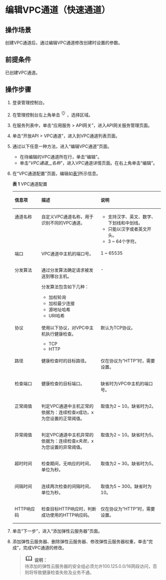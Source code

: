 # 编辑VPC通道（快速通道）<a name="apig-zh-ug-180425082"></a>

## 操作场景<a name="section1049118613499"></a>

创建VPC通道后，通过编辑VPC通道修改创建时设置的参数。

## 前提条件<a name="section2234711104910"></a>

已创建VPC通道。

## 操作步骤<a name="section1854781612494"></a>

1.  登录管理控制台。
2.  在管理控制台左上角单击![](figures/icon-region.png)，选择区域。
3.  在服务列表中，单击“应用服务 \> API网关”，进入API网关服务管理页面。
4.  单击“开放API \> VPC通道”，进入到VPC通道列表页面。
5.  通过以下任意一种方法，进入“编辑VPC通道”页面。
    -   在待编辑的VPC通道所在行，单击“编辑”。
    -   单击“_VPC通道__名称_”，进入VPC通道详情页面。在右上角单击“编辑”。

6.  在“VPC通道配置”页面，编辑如[表1](#table19544124604213)所示信息。

    **表 1**  VPC通道配置

    <a name="table19544124604213"></a>
    <table><thead align="left"><tr id="apig-zh-ug-180425081_row11118189178"><th class="cellrowborder" valign="top" width="18%" id="mcps1.2.4.1.1"><p id="apig-zh-ug-180425081_p11112181178"><a name="apig-zh-ug-180425081_p11112181178"></a><a name="apig-zh-ug-180425081_p11112181178"></a>信息项</p>
    </th>
    <th class="cellrowborder" valign="top" width="40%" id="mcps1.2.4.1.2"><p id="apig-zh-ug-180425081_p4111018131716"><a name="apig-zh-ug-180425081_p4111018131716"></a><a name="apig-zh-ug-180425081_p4111018131716"></a>描述</p>
    </th>
    <th class="cellrowborder" valign="top" width="42%" id="mcps1.2.4.1.3"><p id="apig-zh-ug-180425081_p7111111841712"><a name="apig-zh-ug-180425081_p7111111841712"></a><a name="apig-zh-ug-180425081_p7111111841712"></a>说明</p>
    </th>
    </tr>
    </thead>
    <tbody><tr id="apig-zh-ug-180425081_row6111191851715"><td class="cellrowborder" valign="top" width="18%" headers="mcps1.2.4.1.1 "><p id="apig-zh-ug-180425081_p16111181817177"><a name="apig-zh-ug-180425081_p16111181817177"></a><a name="apig-zh-ug-180425081_p16111181817177"></a>通道名称</p>
    </td>
    <td class="cellrowborder" valign="top" width="40%" headers="mcps1.2.4.1.2 "><p id="apig-zh-ug-180425081_p3111101851711"><a name="apig-zh-ug-180425081_p3111101851711"></a><a name="apig-zh-ug-180425081_p3111101851711"></a>自定义VPC通道名称，用于识别不同的VPC通道。</p>
    </td>
    <td class="cellrowborder" valign="top" width="42%" headers="mcps1.2.4.1.3 "><a name="apig-zh-ug-180425081_ul9322050165213"></a><a name="apig-zh-ug-180425081_ul9322050165213"></a><ul id="apig-zh-ug-180425081_ul9322050165213"><li>支持汉字、英文、数字、下划线和中划线。</li><li>只能以汉字或者英文开头。</li><li>3 ~ 64个字符。</li></ul>
    </td>
    </tr>
    <tr id="apig-zh-ug-180425081_row18111101816173"><td class="cellrowborder" valign="top" width="18%" headers="mcps1.2.4.1.1 "><p id="apig-zh-ug-180425081_p611161871720"><a name="apig-zh-ug-180425081_p611161871720"></a><a name="apig-zh-ug-180425081_p611161871720"></a>端口</p>
    </td>
    <td class="cellrowborder" valign="top" width="40%" headers="mcps1.2.4.1.2 "><p id="apig-zh-ug-180425081_p11119181176"><a name="apig-zh-ug-180425081_p11119181176"></a><a name="apig-zh-ug-180425081_p11119181176"></a>VPC通道中主机的端口号。</p>
    </td>
    <td class="cellrowborder" valign="top" width="42%" headers="mcps1.2.4.1.3 "><p id="apig-zh-ug-180425081_p85434411179"><a name="apig-zh-ug-180425081_p85434411179"></a><a name="apig-zh-ug-180425081_p85434411179"></a>1 ~ 65535</p>
    </td>
    </tr>
    <tr id="apig-zh-ug-180425081_row311112189175"><td class="cellrowborder" valign="top" width="18%" headers="mcps1.2.4.1.1 "><p id="apig-zh-ug-180425081_p711181861718"><a name="apig-zh-ug-180425081_p711181861718"></a><a name="apig-zh-ug-180425081_p711181861718"></a>分发算法</p>
    </td>
    <td class="cellrowborder" valign="top" width="40%" headers="mcps1.2.4.1.2 "><p id="apig-zh-ug-180425081_p61112186175"><a name="apig-zh-ug-180425081_p61112186175"></a><a name="apig-zh-ug-180425081_p61112186175"></a>通过分发算法确定请求被发送到哪台主机。</p>
    <p id="apig-zh-ug-180425081_p243201117507"><a name="apig-zh-ug-180425081_p243201117507"></a><a name="apig-zh-ug-180425081_p243201117507"></a>分发算法包含如下几种：</p>
    <a name="apig-zh-ug-180425081_ul24918264502"></a><a name="apig-zh-ug-180425081_ul24918264502"></a><ul id="apig-zh-ug-180425081_ul24918264502"><li>加权轮询</li><li>加权最少连接</li><li>源地址哈希</li><li>URI哈希</li></ul>
    </td>
    <td class="cellrowborder" valign="top" width="42%" headers="mcps1.2.4.1.3 "><p id="apig-zh-ug-180425081_p311118181174"><a name="apig-zh-ug-180425081_p311118181174"></a><a name="apig-zh-ug-180425081_p311118181174"></a>-</p>
    </td>
    </tr>
    <tr id="apig-zh-ug-180425081_row131116181170"><td class="cellrowborder" valign="top" width="18%" headers="mcps1.2.4.1.1 "><p id="apig-zh-ug-180425081_p9111018101714"><a name="apig-zh-ug-180425081_p9111018101714"></a><a name="apig-zh-ug-180425081_p9111018101714"></a>协议</p>
    </td>
    <td class="cellrowborder" valign="top" width="40%" headers="mcps1.2.4.1.2 "><p id="apig-zh-ug-180425081_p2011131851712"><a name="apig-zh-ug-180425081_p2011131851712"></a><a name="apig-zh-ug-180425081_p2011131851712"></a>使用以下协议，对VPC中主机执行健康检查。</p>
    <a name="apig-zh-ug-180425081_ul19904951155719"></a><a name="apig-zh-ug-180425081_ul19904951155719"></a><ul id="apig-zh-ug-180425081_ul19904951155719"><li>TCP</li><li>HTTP</li></ul>
    </td>
    <td class="cellrowborder" valign="top" width="42%" headers="mcps1.2.4.1.3 "><p id="apig-zh-ug-180425081_p15111121815177"><a name="apig-zh-ug-180425081_p15111121815177"></a><a name="apig-zh-ug-180425081_p15111121815177"></a>默认为TCP协议。</p>
    </td>
    </tr>
    <tr id="apig-zh-ug-180425081_row18456130124815"><td class="cellrowborder" valign="top" width="18%" headers="mcps1.2.4.1.1 "><p id="apig-zh-ug-180425081_p184571630114817"><a name="apig-zh-ug-180425081_p184571630114817"></a><a name="apig-zh-ug-180425081_p184571630114817"></a>路径</p>
    </td>
    <td class="cellrowborder" valign="top" width="40%" headers="mcps1.2.4.1.2 "><p id="apig-zh-ug-180425081_p613810287424"><a name="apig-zh-ug-180425081_p613810287424"></a><a name="apig-zh-ug-180425081_p613810287424"></a>健康检查时的目标路径。</p>
    </td>
    <td class="cellrowborder" valign="top" width="42%" headers="mcps1.2.4.1.3 "><p id="apig-zh-ug-180425081_p11381528154218"><a name="apig-zh-ug-180425081_p11381528154218"></a><a name="apig-zh-ug-180425081_p11381528154218"></a>仅在协议为“HTTP”时，需要设置。</p>
    </td>
    </tr>
    <tr id="apig-zh-ug-180425081_row311151817174"><td class="cellrowborder" valign="top" width="18%" headers="mcps1.2.4.1.1 "><p id="apig-zh-ug-180425081_p12111518111715"><a name="apig-zh-ug-180425081_p12111518111715"></a><a name="apig-zh-ug-180425081_p12111518111715"></a>检查端口</p>
    </td>
    <td class="cellrowborder" valign="top" width="40%" headers="mcps1.2.4.1.2 "><p id="apig-zh-ug-180425081_p141118181171"><a name="apig-zh-ug-180425081_p141118181171"></a><a name="apig-zh-ug-180425081_p141118181171"></a>健康检查的目标端口。</p>
    </td>
    <td class="cellrowborder" valign="top" width="42%" headers="mcps1.2.4.1.3 "><p id="apig-zh-ug-180425081_p31121118191714"><a name="apig-zh-ug-180425081_p31121118191714"></a><a name="apig-zh-ug-180425081_p31121118191714"></a>缺省时为VPC中主机的端口号。</p>
    </td>
    </tr>
    <tr id="apig-zh-ug-180425081_row1611281881717"><td class="cellrowborder" valign="top" width="18%" headers="mcps1.2.4.1.1 "><p id="apig-zh-ug-180425081_p511241811178"><a name="apig-zh-ug-180425081_p511241811178"></a><a name="apig-zh-ug-180425081_p511241811178"></a>正常阈值</p>
    </td>
    <td class="cellrowborder" valign="top" width="40%" headers="mcps1.2.4.1.2 "><p id="apig-zh-ug-180425081_p311281816174"><a name="apig-zh-ug-180425081_p311281816174"></a><a name="apig-zh-ug-180425081_p311281816174"></a>判定VPC通道中主机正常的依据为：连续检查<em id="apig-zh-ug-180425081_i421224922811"><a name="apig-zh-ug-180425081_i421224922811"></a><a name="apig-zh-ug-180425081_i421224922811"></a>x</em>成功，x为您设置的正常阈值。</p>
    </td>
    <td class="cellrowborder" valign="top" width="42%" headers="mcps1.2.4.1.3 "><p id="apig-zh-ug-180425081_p1211261861710"><a name="apig-zh-ug-180425081_p1211261861710"></a><a name="apig-zh-ug-180425081_p1211261861710"></a>取值为2 ~ 10。缺省时为2。</p>
    </td>
    </tr>
    <tr id="apig-zh-ug-180425081_row1852365410195"><td class="cellrowborder" valign="top" width="18%" headers="mcps1.2.4.1.1 "><p id="apig-zh-ug-180425081_p1952385471913"><a name="apig-zh-ug-180425081_p1952385471913"></a><a name="apig-zh-ug-180425081_p1952385471913"></a>异常阈值</p>
    </td>
    <td class="cellrowborder" valign="top" width="40%" headers="mcps1.2.4.1.2 "><p id="apig-zh-ug-180425081_p75241154111912"><a name="apig-zh-ug-180425081_p75241154111912"></a><a name="apig-zh-ug-180425081_p75241154111912"></a>判定VPC通道中主机异常的依据为：连续检查<em id="apig-zh-ug-180425081_i37296135294"><a name="apig-zh-ug-180425081_i37296135294"></a><a name="apig-zh-ug-180425081_i37296135294"></a>x失败</em>，x为您设置的异常阈值。</p>
    </td>
    <td class="cellrowborder" valign="top" width="42%" headers="mcps1.2.4.1.3 "><p id="apig-zh-ug-180425081_p35246549198"><a name="apig-zh-ug-180425081_p35246549198"></a><a name="apig-zh-ug-180425081_p35246549198"></a>取值为2 ~ 10。缺省时为5。</p>
    </td>
    </tr>
    <tr id="apig-zh-ug-180425081_row9935144112016"><td class="cellrowborder" valign="top" width="18%" headers="mcps1.2.4.1.1 "><p id="apig-zh-ug-180425081_p1393513414209"><a name="apig-zh-ug-180425081_p1393513414209"></a><a name="apig-zh-ug-180425081_p1393513414209"></a>超时时间</p>
    </td>
    <td class="cellrowborder" valign="top" width="40%" headers="mcps1.2.4.1.2 "><p id="apig-zh-ug-180425081_p109350415202"><a name="apig-zh-ug-180425081_p109350415202"></a><a name="apig-zh-ug-180425081_p109350415202"></a>检查期间，无响应的时间，单位为秒。</p>
    </td>
    <td class="cellrowborder" valign="top" width="42%" headers="mcps1.2.4.1.3 "><p id="apig-zh-ug-180425081_p29359472013"><a name="apig-zh-ug-180425081_p29359472013"></a><a name="apig-zh-ug-180425081_p29359472013"></a>取值为2 ~ 30。缺省时为5。</p>
    </td>
    </tr>
    <tr id="apig-zh-ug-180425081_row12537112014201"><td class="cellrowborder" valign="top" width="18%" headers="mcps1.2.4.1.1 "><p id="apig-zh-ug-180425081_p653772016204"><a name="apig-zh-ug-180425081_p653772016204"></a><a name="apig-zh-ug-180425081_p653772016204"></a>间隔时间</p>
    </td>
    <td class="cellrowborder" valign="top" width="40%" headers="mcps1.2.4.1.2 "><p id="apig-zh-ug-180425081_p145371520162013"><a name="apig-zh-ug-180425081_p145371520162013"></a><a name="apig-zh-ug-180425081_p145371520162013"></a>连续两次检查的间隔时间，单位为秒。</p>
    </td>
    <td class="cellrowborder" valign="top" width="42%" headers="mcps1.2.4.1.3 "><p id="apig-zh-ug-180425081_p15537152082011"><a name="apig-zh-ug-180425081_p15537152082011"></a><a name="apig-zh-ug-180425081_p15537152082011"></a>取值为5 ~ 300。缺省时为10。</p>
    </td>
    </tr>
    <tr id="apig-zh-ug-180425081_row154521040174814"><td class="cellrowborder" valign="top" width="18%" headers="mcps1.2.4.1.1 "><p id="apig-zh-ug-180425081_p29821396421"><a name="apig-zh-ug-180425081_p29821396421"></a><a name="apig-zh-ug-180425081_p29821396421"></a>HTTP响应码</p>
    </td>
    <td class="cellrowborder" valign="top" width="40%" headers="mcps1.2.4.1.2 "><p id="apig-zh-ug-180425081_p33611150135410"><a name="apig-zh-ug-180425081_p33611150135410"></a><a name="apig-zh-ug-180425081_p33611150135410"></a>检查目标HTTP响应时，判断成功使用的HTTP响应码。</p>
    </td>
    <td class="cellrowborder" valign="top" width="42%" headers="mcps1.2.4.1.3 "><p id="apig-zh-ug-180425081_p3982103914426"><a name="apig-zh-ug-180425081_p3982103914426"></a><a name="apig-zh-ug-180425081_p3982103914426"></a>仅在协议为“HTTP”时，需要设置。</p>
    </td>
    </tr>
    </tbody>
    </table>

7.  单击“下一步”，进入“添加弹性云服务器”页面。
8.  添加弹性云服务器、删除弹性云服务器、修改弹性云服务器权重，单击“完成”，完成VPC通道的修改。

    >![](public_sys-resources/icon-note.gif) **说明：**   
    >待添加的弹性云服务器的安全组必须允许100.125.0.0/16网段访问，否则将导致健康检查失败及业务不通。  


